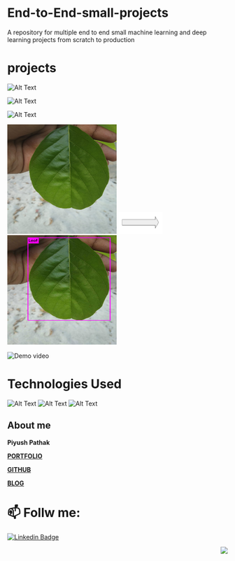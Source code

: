# End-to-End-small-projects
A repository for multiple end to end small machine learning and deep learning projects from scratch to production

# projects
![Alt Text](https://github.com/piyushpathak03/End-to-End-small-projects/blob/master/Customer-Life-Time-Value-Prediction-Flask-Deployment--Heroku-master/CLTP%20Analysis%20Output/clv.jpg)

![Alt Text](https://github.com/piyushpathak03/End-to-End-small-projects/blob/master/Employee-Attrition-Rate-Prediction-Flask--Deployment-Heroku-master/static/ATTT.png)

![Alt Text](https://github.com/piyushpathak03/End-to-End-small-projects/blob/master/IPL-Score-Prediction-with-Deployment/static/ipl.jpeg)

<img src="https://github.com/piyushpathak03/End-to-End-small-projects/blob/master/Leaf-Disease-Classifier-master/images/leaf_before_yolo.jpeg" width="250" height="250"> <img src="https://github.com/piyushpathak03/End-to-End-small-projects/blob/master/Leaf-Disease-Classifier-master/images/arrow.png" width="100" height="50">
 <img src="https://github.com/piyushpathak03/End-to-End-small-projects/blob/master/Leaf-Disease-Classifier-master/images/leaf_after_yolo.jpeg" width="250" height="250">
 
 ![Demo video](https://github.com/piyushpathak03/End-to-End-small-projects/blob/master/face_unlock/demo.gif)

# Technologies Used

![Alt Text](https://github.com/piyushpathak03/End-to-End-small-projects/blob/master/IPL-Score-Prediction-with-Deployment/static/p1.jpg)
![Alt Text](https://github.com/piyushpathak03/End-to-End-small-projects/blob/master/IPL-Score-Prediction-with-Deployment/static/p2.png)
![Alt Text](https://github.com/piyushpathak03/End-to-End-small-projects/blob/master/IPL-Score-Prediction-with-Deployment/static/p3.png)


## About me

**Piyush Pathak**

[**PORTFOLIO**](https://anirudhrapathak3.wixsite.com/piyush)

[**GITHUB**](https://github.com/piyushpathak03)

[**BLOG**](https://medium.com/@piyushpathak03)


# 📫 Follw me: 

[![Linkedin Badge](https://img.shields.io/badge/-PiyushPathak-blue?style=flat-square&logo=Linkedin&logoColor=white&link=https://www.linkedin.com/in/piyushpathak03/)](https://www.linkedin.com/in/piyushpathak03/)

<p  align="right"><img height="100" src = "https://media.giphy.com/media/l3URDstnIjBNY7rwLB/giphy.gif"></p>

